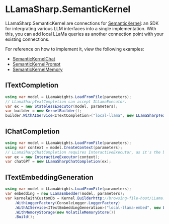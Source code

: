 # LLamaSharp.SemanticKernel

LLamaSharp.SemanticKernel are connections for [SemanticKernel](https://github.com/microsoft/semantic-kernel): an SDK for intergrating various LLM interfaces into a single implementation. With this, you can add local LLaMa queries as another connection point with your existing connections.

For reference on how to implement it, view the following examples: 

- [SemanticKernelChat](../LLama.Examples/NewVersion/SemanticKernelChat.cs)
- [SemanticKernelPrompt](../LLama.Examples/NewVersion/SemanticKernelPrompt.cs)
- [SemanticKernelMemory](../LLama.Examples/NewVersion/SemanticKernelMemory.cs)

## ITextCompletion
```csharp
using var model = LLamaWeights.LoadFromFile(parameters);
// LLamaSharpTextCompletion can accept ILLamaExecutor. 
var ex = new StatelessExecutor(model, parameters);
var builder = new KernelBuilder();
builder.WithAIService<ITextCompletion>("local-llama", new LLamaSharpTextCompletion(ex), true);
```

## IChatCompletion
```csharp
using var model = LLamaWeights.LoadFromFile(parameters);
using var context = model.CreateContext(parameters);
// LLamaSharpChatCompletion requires InteractiveExecutor, as it's the best fit for the given command.
var ex = new InteractiveExecutor(context);
var chatGPT = new LLamaSharpChatCompletion(ex);
```

## ITextEmbeddingGeneration
```csharp
using var model = LLamaWeights.LoadFromFile(parameters);
var embedding = new LLamaEmbedder(model, parameters);
var kernelWithCustomDb = Kernel.Builderhttp://browsing-file-host/LLama.Examples/NewVersion/SemanticKernelMemory.cs
    .WithLoggerFactory(ConsoleLogger.LoggerFactory)
    .WithAIService<ITextEmbeddingGeneration>("local-llama-embed", new LLamaSharpEmbeddingGeneration(embedding), true)
    .WithMemoryStorage(new VolatileMemoryStore())
    .Build();
```
